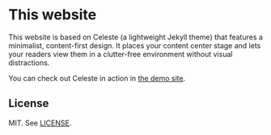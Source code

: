 # This website

This website is based on Celeste (a lightweight Jekyll theme) that features a minimalist, content-first design. It places your content center stage and lets your readers view them in a clutter-free environment without visual distractions. 

<!--![Celeste Preview](https://user-images.githubusercontent.com/4868132/48317284-981f4080-e62a-11e8-94e4-f3d7db9506a7.png) -->

You can check out Celeste in action in [the demo site](https://nicoelayda.github.io/celeste).

## License

MIT. See [LICENSE](https://github.com/nicoelayda/celeste/blob/master/LICENSE).
